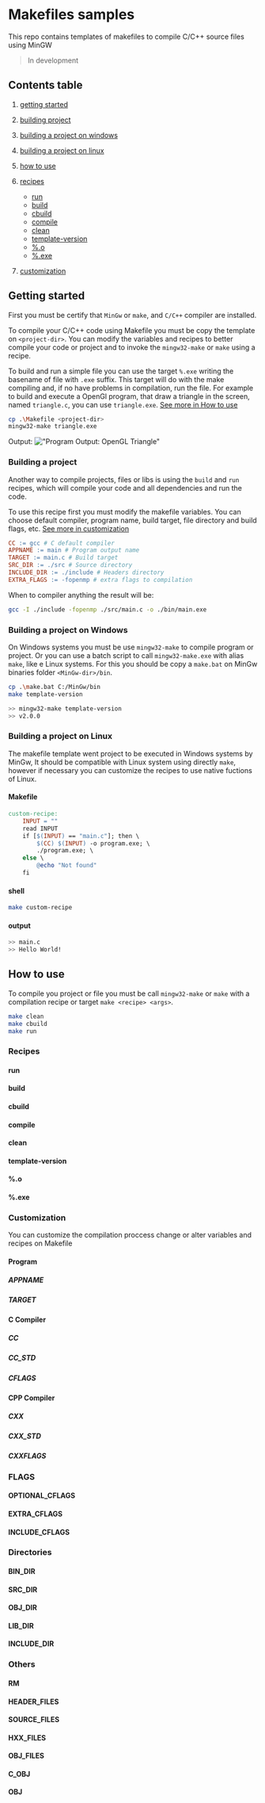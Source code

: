 # Makefiles samples

This repo contains templates of makefiles to compile C/C++ source files using MinGW

> In development

## Contents table

1. [getting started](#getting-started)
1. [building project](#building-a-project)
1. [building a project on windows](#building-a-project-on-windows)
1. [building a project on linux](#building-a-project-on-linux)
1. [how to use](#how-to-use)
1. [recipes](#recipes)
    - [run](#run)
    - [build](#build)
    - [cbuild](#cbuild)
    - [compile](#compile)
    - [clean](#clean)
    - [template-version](#template-version)
    - [%.o](#o)
    - [%.exe](#exe)

1. [customization](#customization)

## Getting started

First you must be certify that `MinGw` or `make`, and `C/C++` compiler are installed.

To compile your C/C++ code using Makefile you must be copy the template on `<project-dir>`. You can modify the variables and recipes to better compile your code or project and to invoke the `mingw32-make` or `make` using a recipe.

To build and run a simple file you can use the target `%.exe` writing the basename of file with `.exe` suffix. This target will do with the make compiling and, if no have problems in compilation, run the file. For example to build and execute a OpenGl program, that draw a triangle in the screen, named `triangle.c`, you can use `triangle.exe`. [See more in How to use](#how-to-use)

```sh
cp .\Makefile <project-dir>
mingw32-make triangle.exe
```

Output:
!["Program Output: OpenGL Triangle"](./public/triangle.png "Output: OpenGL Triangle")

### Building a project

Another way to compile projects, files or libs is using the `build` and `run` recipes, which will compile your code and all dependencies and run the code.

To use this recipe first you must modify the makefile variables. You can choose default compiler, program name, build target, file directory and build flags, etc. [See more in customization](#customization)

```Makefile
CC := gcc # C default compiler
APPNAME := main # Program output name
TARGET := main.c # Build target
SRC_DIR := ./src # Source directory
INCLUDE_DIR := ./include # Headers directory
EXTRA_FLAGS := -fopenmp # extra flags to compilation
```

When to compiler anything the result will be:

```sh
gcc -I ./include -fopenmp ./src/main.c -o ./bin/main.exe
```

### Building a project on Windows

On Windows systems you must be use `mingw32-make` to compile program or project. Or you can use a batch script to call `mingw32-make.exe` with alias `make`, like e Linux systems. For this you should be copy a `make.bat` on MinGw binaries folder `<MinGw-dir>/bin`.

```sh
cp .\make.bat C:/MinGw/bin
make template-version
```

```sh
>> mingw32-make template-version
>> v2.0.0
```

### Building a project on Linux

The makefile template went project to be executed in Windows systems by MinGw, It should be compatible with Linux system using directly `make`, however if necessary you can customize the recipes to use native fuctions of Linux.

#### Makefile

```Makefile
custom-recipe:
    INPUT = ""
    read INPUT
    if [$(INPUT) == "main.c"]; then \
        $(CC) $(INPUT) -o program.exe; \
        ./program.exe; \
    else \
        @echo "Not found"
    fi

```

#### shell

```sh
make custom-recipe
```

#### output

```sh
>> main.c
>> Hello World!
```

## How to use

To compile you project or file you must be call `mingw32-make` or `make` with a compilation recipe or target `make <recipe> <args>`.

```sh
make clean
make cbuild
make run
```

### Recipes

#### run

#### build

#### cbuild

#### compile

#### clean

#### template-version

#### %.o

#### %.exe

### Customization

You can customize the compilation proccess change or alter variables and recipes on Makefile

#### Program

##### APPNAME

##### TARGET

#### C Compiler

##### CC

##### CC_STD

##### CFLAGS

#### CPP Compiler

##### CXX

##### CXX_STD

##### CXXFLAGS

### FLAGS

#### OPTIONAL_CFLAGS

#### EXTRA_CFLAGS

#### INCLUDE_CFLAGS

### Directories

#### BIN_DIR

#### SRC_DIR

#### OBJ_DIR

#### LIB_DIR

#### INCLUDE_DIR

### Others

#### RM

#### HEADER_FILES

#### SOURCE_FILES

#### HXX_FILES

#### OBJ_FILES

#### C_OBJ

#### OBJ

